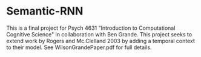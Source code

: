 # Semantic-RNN
 
This is a final project for Psych 4631 "Introduction to Computational Cognitive Science" in collaboration with Ben Grande. This project seeks to extend work by Rogers and Mc.Clelland 2003 by adding a temporal context to their model. See WilsonGrandePaper.pdf for full details.
